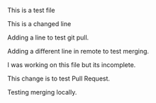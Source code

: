 This is a test file

This is a changed line

Adding a line to test git pull.


Adding a different line in remote to test merging.

I was working on this file but its incomplete.


This change is to test Pull Request.

Testing merging locally.
